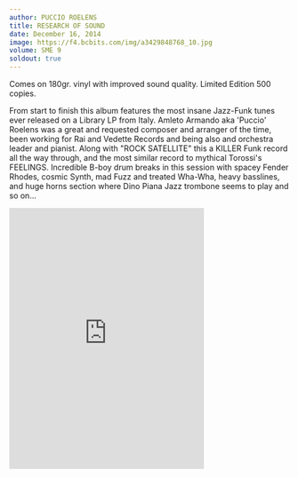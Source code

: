 ```yaml
---
author: PUCCIO ROELENS
title: RESEARCH OF SOUND
date: December 16, 2014
image: https://f4.bcbits.com/img/a3429848768_10.jpg
volume: SME 9
soldout: true
---
```

Comes on 180gr. vinyl with improved sound quality. Limited Edition 500 copies.

From start to finish this album features the most insane Jazz-Funk tunes ever released on a Library LP from Italy. Amleto Armando aka 'Puccio' Roelens was a great and requested composer and arranger of the time, been working for Rai and Vedette Records and being also and orchestra leader and pianist. Along with "ROCK SATELLITE" this a KILLER Funk record all the way through, and the most similar record to mythical Torossi's FEELINGS. Incredible B-boy drum breaks in this session with spacey Fender Rhodes, cosmic Synth, mad Fuzz and treated Wha-Wha, heavy basslines, and huge horns section where Dino Piana Jazz trombone seems to play and so on...

<iframe style="border: 0; width: 350px; height: 470px;" src="https://bandcamp.com/EmbeddedPlayer/album=4063692087/size=large/bgcol=ffffff/linkcol=0687f5/tracklist=false/transparent=true/" seamless><a href="http://sonormusiceditions.bandcamp.com/album/research-of-sound">RESEARCH OF SOUND by Puccio Roelens</a></iframe>
